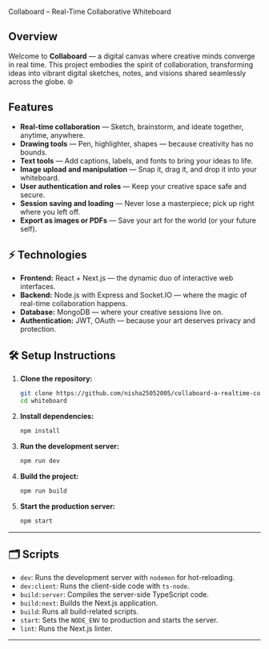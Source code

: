 Collaboard – Real-Time Collaborative Whiteboard 

## Overview

Welcome to **Collaboard** — a digital canvas where creative minds converge in real time. This project embodies the spirit of collaboration, transforming ideas into vibrant digital sketches, notes, and visions shared seamlessly across the globe. 🌐

## Features

* **Real-time collaboration** — Sketch, brainstorm, and ideate together, anytime, anywhere.
* **Drawing tools** — Pen, highlighter, shapes — because creativity has no bounds.
* **Text tools** — Add captions, labels, and fonts to bring your ideas to life.
* **Image upload and manipulation** — Snap it, drag it, and drop it into your whiteboard.
* **User authentication and roles** — Keep your creative space safe and secure.
* **Session saving and loading** — Never lose a masterpiece; pick up right where you left off.
* **Export as images or PDFs** — Save your art for the world (or your future self).

## ⚡ Technologies

* **Frontend:** React + Next.js — the dynamic duo of interactive web interfaces.
* **Backend:** Node.js with Express and Socket.IO — where the magic of real-time collaboration happens.
* **Database:** MongoDB — where your creative sessions live on.
* **Authentication:** JWT, OAuth — because your art deserves privacy and protection.

## 🛠️ Setup Instructions

1. **Clone the repository:**

   ```bash
   git clone https://github.com/nisha25052005/collaboard-a-realtime-collaborative-whiteboard.git
   cd whiteboard
   ```


2. **Install dependencies:**

   ```bash
   npm install
   ```

3. **Run the development server:**

   ```bash
   npm run dev
   ```

4. **Build the project:**

   ```bash
   npm run build
   ```

5. **Start the production server:**

   ```bash
   npm start
   ```

---

## 🗂️ Scripts

* `dev`: Runs the development server with `nodemon` for hot-reloading.
* `dev:client`: Runs the client-side code with `ts-node`.
* `build:server`: Compiles the server-side TypeScript code.
* `build:next`: Builds the Next.js application.
* `build`: Runs all build-related scripts.
* `start`: Sets the `NODE_ENV` to production and starts the server.
* `lint`: Runs the Next.js linter.

---

